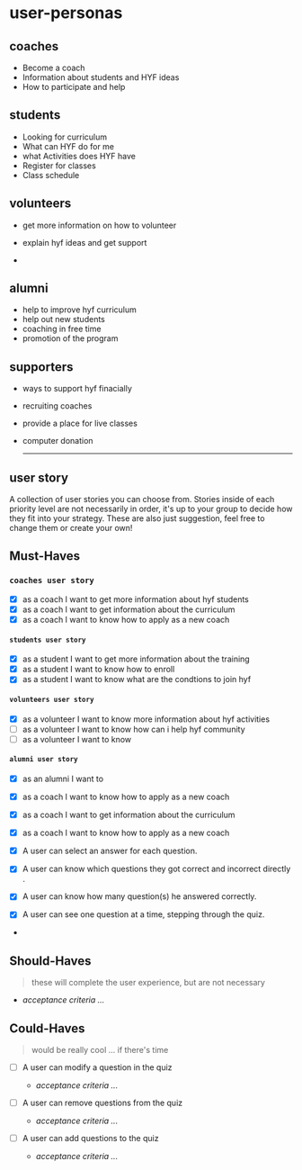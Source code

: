 # user-personas

## coaches

- Become a coach
- Information about students and HYF ideas
- How to participate and help

## students

- Looking for curriculum
- What can HYF do for me
- what Activities does HYF have
- Register for classes
- Class schedule

## volunteers

- get more information on how to volunteer
- explain hyf ideas and get support

-

## alumni

- help to improve hyf curriculum
- help out new students
- coaching in free time
- promotion of the program

## supporters

- ways to support hyf finacially
- recruiting coaches
- provide a place for live classes
- computer donation

  ***

## user story

A collection of user stories you can choose from. Stories inside of each
priority level are not necessarily in order, it's up to your group to decide how
they fit into your strategy. These are also just suggestion, feel free to change
them or create your own!

## Must-Haves

### `coaches user story`

- [x] as a coach I want to get more information about hyf students
- [x] as a coach I want to get information about the curriculum
- [x] as a coach I want to know how to apply as a new coach

#### `students user story`

- [x] as a student I want to get more information about the training
- [x] as a student I want to know how to enroll
- [x] as a student I want to know what are the condtions to join hyf

#### `volunteers user story`

- [x] as a volunteer I want to know more information about hyf activities
- [ ] as a volunteer I want to know how can i help hyf community
- [ ] as a volunteer I want to know

#### `alumni user story`

- [x] as an alumni I want to
- [x] as a coach I want to know how to apply as a new coach

- [x] as a coach I want to get information about the curriculum
- [x] as a coach I want to know how to apply as a new coach

- [x] A user can select an answer for each question.
- [x] A user can know which questions they got correct and incorrect directly .

- [x] A user can know how many question(s) he answered correctly.

- [x] A user can see one question at a time, stepping through the quiz.

-

## Should-Haves

> these will complete the user experience, but are not necessary

- _acceptance criteria ..._

## Could-Haves

> would be really cool ... if there's time

- [ ] A user can modify a question in the quiz
  - _acceptance criteria ..._
- [ ] A user can remove questions from the quiz
  - _acceptance criteria ..._
- [ ] A user can add questions to the quiz

  - _acceptance criteria ..._
